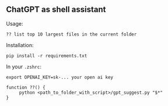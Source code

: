 ## ChatGPT as shell assistant

Usage:

```
?? list top 10 largest files in the current folder
```

Installation:

```
pip install -r requirements.txt
```

In your `.zshrc`:

```
export OPENAI_KEY=sk-... your open ai key

function ??() {
     python <path_to_folder_with_script>/gpt_suggest.py "$*"
}
```

